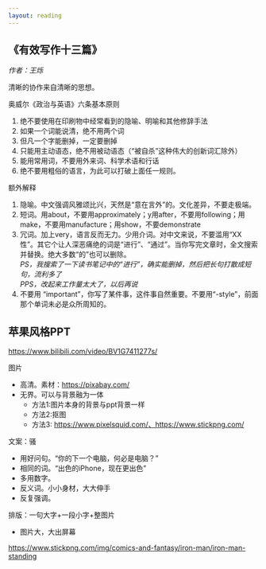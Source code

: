 ```yaml
---
layout: reading
---
```


## 《有效写作十三篇》
*作者：王烁*  


清晰的协作来自清晰的思想。

奥威尔《政治与英语》六条基本原则
1. 绝不要使用在印刷物中经常看到的隐喻、明喻和其他修辞手法
2. 如果一个词能说清，绝不用两个词
3. 但凡一个字能删掉，一定要删掉
4. 只能用主动语态，绝不用被动语态（“被自杀”这种伟大的创新词汇除外）
5. 能用常用词，不要用外来词、科学术语和行话
6. 绝不要用粗俗的语言，为此可以打破上面任一规则。


额外解释
1. 隐喻。中文强调风雅颂比兴，天然是“意在言外”的。文化差异，不要走极端。
2. 短词。用about，不要用approximately；y用after，不要用following；用make，不要用manufacture；用show，不要demonstrate
3. 冗词。加上very，语言反而无力。少用介词。对中文来说，不要滥用“XX性”。其它个让人深恶痛绝的词是“进行”、“通过”。当你写完文章时，全文搜索并替换。绝大多数“的”也可以删除。  
*PS，我搜索了一下读书笔记中的“进行”，确实能删掉，然后把长句打散成短句，流利多了*  
*PPS，改起来工作量太大了，以后再说*  
4. 不要用 “important”，你写了某件事，这件事自然重要。不要用“-style”，前面那个单词未必是众所周知的。


## 苹果风格PPT

https://www.bilibili.com/video/BV1G7411277s/


图片
- 高清。素材：https://pixabay.com/
- 无界。可以与背景融为一体
    - 方法1:图片本身的背景与ppt背景一样
    - 方法2:抠图
    - 方法3: https://www.pixelsquid.com/、https://www.stickpng.com/


文案：骚
- 用好问句。“你的下一个电脑，何必是电脑？”
- 相同的词。“出色的iPhone，现在更出色”
- 多用数字。
- 反义词。小小身材，大大伸手
- 反复强调。


排版：一句大字+一段小字+整图片
- 图片大，大出屏幕



https://www.stickpng.com/img/comics-and-fantasy/iron-man/iron-man-standing





